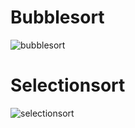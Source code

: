# **Bubblesort**



![bubblesort](https://user-images.githubusercontent.com/60027476/92564784-5a77b700-f297-11ea-8116-7b4527ff3d45.gif)


# **Selectionsort**




![selectionsort](https://user-images.githubusercontent.com/60027476/92565711-ba229200-f298-11ea-856c-803f3b28e6b3.gif)
